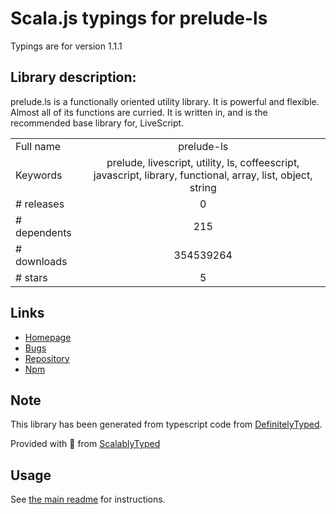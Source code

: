 
# Scala.js typings for prelude-ls

Typings are for version 1.1.1

## Library description:
prelude.ls is a functionally oriented utility library. It is powerful and flexible. Almost all of its functions are curried. It is written in, and is the recommended base library for, LiveScript.

|                    |                 |
| ------------------ | :-------------: |
| Full name          | prelude-ls |
| Keywords           | prelude, livescript, utility, ls, coffeescript, javascript, library, functional, array, list, object, string |
| # releases         | 0 |
| # dependents       | 215 |
| # downloads        | 354539264 |
| # stars            | 5 |

## Links
- [Homepage](http://preludels.com)
- [Bugs](https://github.com/gkz/prelude-ls/issues)
- [Repository](https://github.com/gkz/prelude-ls)
- [Npm](https://www.npmjs.com/package/prelude-ls)
    


## Note
This library has been generated from typescript code from [DefinitelyTyped](https://definitelytyped.org).

Provided with :purple_heart: from [ScalablyTyped](https://github.com/oyvindberg/ScalablyTyped)

## Usage
See [the main readme](../../readme.md) for instructions.


